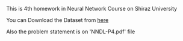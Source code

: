 This is 4th homework in Neural Network Course on Shiraz University

You can Download the Dataset from [here](https://drive.google.com/file/d/1-vUmhC-S_FOhBzPyZVGrWq-U28VcRQdp/view?usp=sharing)

Also the problem statement is on 'NNDL-P4.pdf' file

